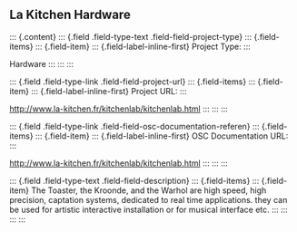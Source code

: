 ## La Kitchen Hardware

::: {.content}
::: {.field .field-type-text .field-field-project-type}
::: {.field-items}
::: {.field-item}
::: {.field-label-inline-first}
Project Type:
:::

Hardware
:::
:::
:::

::: {.field .field-type-link .field-field-project-url}
::: {.field-items}
::: {.field-item}
::: {.field-label-inline-first}
Project URL:
:::

<http://www.la-kitchen.fr/kitchenlab/kitchenlab.html>
:::
:::
:::

::: {.field .field-type-link .field-field-osc-documentation-referen}
::: {.field-items}
::: {.field-item}
::: {.field-label-inline-first}
OSC Documentation URL:
:::

<http://www.la-kitchen.fr/kitchenlab/kitchenlab.html>
:::
:::
:::

::: {.field .field-type-text .field-field-description}
::: {.field-items}
::: {.field-item}
The Toaster, the Kroonde, and the Warhol are high speed, high precision,
captation systems, dedicated to real time applications. they can be used
for artistic interactive installation or for musical interface etc.
:::
:::
:::
:::
